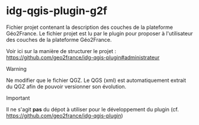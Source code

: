 # idg-qgis-plugin-g2f
Fichier projet contenant la description des couches de la plateforme Géo2France. Le fichier projet est lu par le plugin pour 
proposer à l'utilisateur des couches de la plateforme Géo2France.

Voir ici sur la manière de structurer le projet : https://github.com/geo2france/idg-qgis-plugin#administrateur

> [!WARNING] 
> Ne modifier que le fichier QGZ. Le QGS (xml) est automatiquement extrait du QGZ afin de pouvoir versionner son évolution.

> [!IMPORTANT] 
> Il ne s'agit **pas** du dépot à utiliser pour le développement du plugin (cf. https://github.com/geo2france/idg-qgis-plugin)
